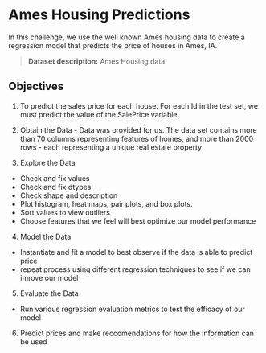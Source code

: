 # Ames Housing Predictions

In this challenge, we use the well known Ames housing data to create a regression model that predicts the price of houses in Ames, IA.

> **Dataset description:** Ames Housing data

## Objectives

1. To predict the sales price for each house. For each Id in the test set, we must predict the value of the SalePrice variable.

2. Obtain the Data - Data was provided for us. The data set contains more than 70 columns representing features of homes, and more than 2000 rows - each representing a unique real estate property

3. Explore the Data
  - Check and fix values
  - Check and fix dtypes
  - Check shape and description
  - Plot histogram, heat maps, pair plots, and box plots.
  - Sort values to view outliers
  - Choose features that we feel will best optimize our model performance
  
4. Model the Data
  - Instantiate and fit a model to best observe if the data is able to predict price
  - repeat process using different regression techniques to see if we can imrove our model
  
5. Evaluate the Data
  - Run various regression evaluation metrics to test the efficacy of our model
  
6. Predict prices and make reccomendations for how the information can be used
